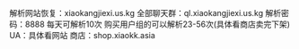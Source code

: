 解析网站恢复：xiaokangjiexi.us.kg
全部聊天群：ql.xiaokangjiexi.us.kg
解析密码：8888
每天可解析10次
购买用户组的可以解析23-56次(具体看商店卖完下架)
UA：具体看网站
商店：shop.xiaokk.asia